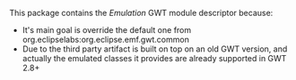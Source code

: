 This package contains the _Emulation_ GWT module descriptor because:

- It's main goal is override the default one from org.eclipselabs:org.eclipse.emf.gwt.common
- Due to the third party artifact is built on top on an old GWT version, and actually the emulated classes it provides are already supported in GWT 2.8+
